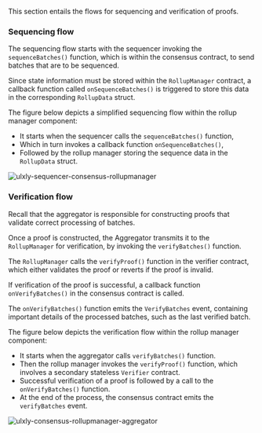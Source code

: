 This section entails the flows for sequencing and verification of proofs.

### Sequencing flow

The sequencing flow starts with the sequencer invoking the $\texttt{sequenceBatches()}$ function, which is within the consensus contract, to send batches that are to be sequenced.

Since state information must be stored within the $\texttt{RollupManager}$ contract, a callback function called $\texttt{onSequenceBatches()}$ is triggered to store this data in the corresponding $\texttt{RollupData}$ struct.

The figure below depicts a simplified sequencing flow within the rollup manager component:

- It starts when the sequencer calls the $\texttt{sequenceBatches()}$ function,
- Which in turn invokes a callback function $\texttt{onSequenceBatches()}$, 
- Followed by the rollup manager storing the sequence data in the $\texttt{RollupData}$ struct.

![ulxly-sequencer-consensus-rollupmanager](../../../img/zkEVM/ulxly-sequencer-consensus-rollupmanager.png)

### Verification flow

Recall that the aggregator is responsible for constructing proofs that validate correct processing of batches.

Once a proof is constructed, the Aggregator transmits it to the $\texttt{RollupManager}$ for verification, by invoking the $\texttt{verifyBatches()}$ function. 

The $\texttt{RollupManager}$ calls the $\texttt{verifyProof()}$ function in the verifier contract, which either validates the proof or reverts if the proof is invalid.

If verification of the proof is successful, a callback function $\texttt{onVerifyBatches()}$ in the consensus contract is called.

The $\texttt{onVerifyBatches()}$ function emits the $\texttt{VerifyBatches}$ event, containing important details of the processed batches, such as the last verified batch. 

The figure below depicts the verification flow within the rollup manager component:

- It starts when the aggregator calls $\texttt{verifyBatches()}$ function.
- Then the rollup manager invokes the $\texttt{verifyProof()}$ function, which involves a secondary stateless $\texttt{Verifier}$ contract.
- Successful verification of a proof is followed by a call to the $\texttt{onVerifyBatches()}$ function.
- At the end of the process, the consensus contract emits the $\texttt{verifyBatches}$ event.

![ulxly-consensus-rollupmanager-aggregator](../../../img/zkEVM/ulxly-consensus-rollupmanager-aggregator.png)
